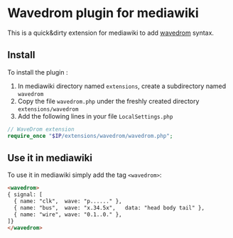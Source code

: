# Wavedrom plugin for mediawiki

This is a quick&dirty extension for mediawiki to add [wavedrom](http://wavedrom.com/) syntax.

## Install

To install the plugin :

1. In mediawiki directory named `extensions`, create a subdirectory named `wavedrom`
2. Copy the file `wavedrom.php` under the freshly created directory `extensions/wavedrom`
3. Add the following lines in your file `LocalSettings.php`

```php
// WaveDrom extension
require_once "$IP/extensions/wavedrom/wavedrom.php";
```

## Use it in mediawiki

To use it in mediawiki simply add the tag `<wavedrom>`:
```html
<wavedrom>
{ signal: [
  { name: "clk",  wave: "p......" },
  { name: "bus",  wave: "x.34.5x",   data: "head body tail" },
  { name: "wire", wave: "0.1..0." },
]}
</wavedrom>
```
